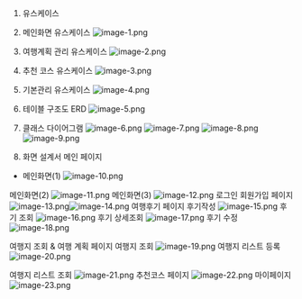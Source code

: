 
1.	유스케이스
1.	메인화면 유스케이스
 ![image-1.png](./image-1.png)
2.	여행계획 관리 유스케이스
 ![image-2.png](./image-2.png)
3.	추천 코스 유스케이스
 ![image-3.png](./image-3.png)
4.	기본관리 유스케이스
 ![image-4.png](./image-4.png)
2. 테이블 구조도 ERD
 ![image-5.png](./image-5.png)
3. 클래스 다이어그램
 ![image-6.png](./image-6.png)
 ![image-7.png](./image-7.png)
 ![image-8.png](./image-8.png)
 ![image-9.png](./image-9.png)

4. 화면 설계서
메인 페이지
- 메인화면(1) 
 ![image-10.png](./image-10.png)

메인화면(2)
 ![image-11.png](./image-11.png)
메인화면(3) 
 ![image-12.png](./image-12.png)
로그인 회원가입 페이지
  ![image-13.png](./image-13.png)![image-14.png](./image-14.png)
여행후기 페이지
후기작성
 ![image-15.png](./image-15.png)
후기 조회
 ![image-16.png](./image-16.png)
후기 상세조회
 ![image-17.png](./image-17.png)
후기 수정
 ![image-18.png](./image-18.png)


여행지 조회 & 여행 계획 페이지
여행지 조회
 ![image-19.png](./image-19.png)
여행지 리스트 등록
 ![image-20.png](./image-20.png)


여행지 리스트 조회
 ![image-21.png](./image-21.png)
추천코스 페이지
 ![image-22.png](./image-22.png)
마이페이지 
![image-23.png](./image-23.png)
